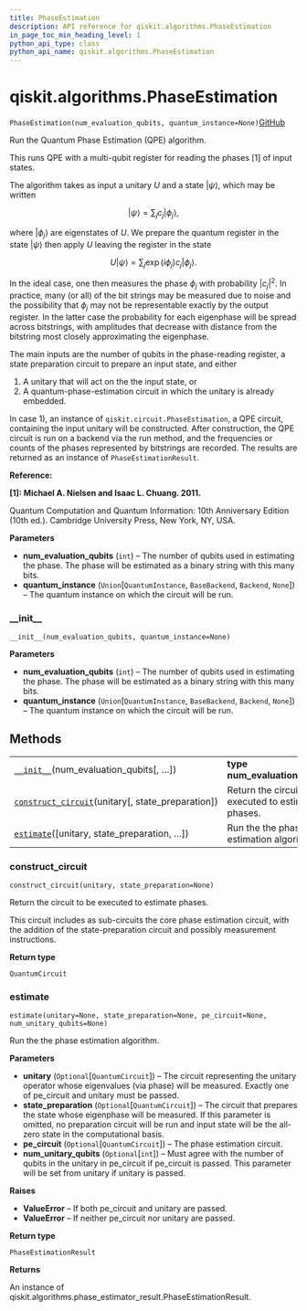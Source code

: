 ```yaml
---
title: PhaseEstimation
description: API reference for qiskit.algorithms.PhaseEstimation
in_page_toc_min_heading_level: 1
python_api_type: class
python_api_name: qiskit.algorithms.PhaseEstimation
---
```


# qiskit.algorithms.PhaseEstimation

<span id="qiskit.algorithms.PhaseEstimation" />

`PhaseEstimation(num_evaluation_qubits, quantum_instance=None)`[GitHub](https://github.com/qiskit/qiskit/tree/stable/0.17/qiskit/algorithms/phase_estimators/phase_estimation.py "view source code")

Run the Quantum Phase Estimation (QPE) algorithm.

This runs QPE with a multi-qubit register for reading the phases \[1] of input states.

The algorithm takes as input a unitary $U$ and a state $|\psi\rangle$, which may be written

$$
|\psi\rangle = \sum_j c_j |\phi_j\rangle,
$$

where $|\phi_j\rangle$ are eigenstates of $U$. We prepare the quantum register in the state $|\psi\rangle$ then apply $U$ leaving the register in the state

$$
U|\psi\rangle = \sum_j \exp(i \phi_j) c_j |\phi_j\rangle.
$$

In the ideal case, one then measures the phase $\phi_j$ with probability $|c_j|^2$. In practice, many (or all) of the bit strings may be measured due to noise and the possibility that $\phi_j$ may not be representable exactly by the output register. In the latter case the probability for each eigenphase will be spread across bitstrings, with amplitudes that decrease with distance from the bitstring most closely approximating the eigenphase.

The main inputs are the number of qubits in the phase-reading register, a state preparation circuit to prepare an input state, and either

1.  A unitary that will act on the the input state, or
2.  A quantum-phase-estimation circuit in which the unitary is already embedded.

In case 1), an instance of `qiskit.circuit.PhaseEstimation`, a QPE circuit, containing the input unitary will be constructed. After construction, the QPE circuit is run on a backend via the run method, and the frequencies or counts of the phases represented by bitstrings are recorded. The results are returned as an instance of `PhaseEstimationResult`.

**Reference:**

**\[1]: Michael A. Nielsen and Isaac L. Chuang. 2011.**

Quantum Computation and Quantum Information: 10th Anniversary Edition (10th ed.). Cambridge University Press, New York, NY, USA.

**Parameters**

*   **num\_evaluation\_qubits** (`int`) – The number of qubits used in estimating the phase. The phase will be estimated as a binary string with this many bits.
*   **quantum\_instance** (`Union`\[`QuantumInstance`, `BaseBackend`, `Backend`, `None`]) – The quantum instance on which the circuit will be run.

### \_\_init\_\_

<span id="qiskit.algorithms.PhaseEstimation.__init__" />

`__init__(num_evaluation_qubits, quantum_instance=None)`

**Parameters**

*   **num\_evaluation\_qubits** (`int`) – The number of qubits used in estimating the phase. The phase will be estimated as a binary string with this many bits.
*   **quantum\_instance** (`Union`\[`QuantumInstance`, `BaseBackend`, `Backend`, `None`]) – The quantum instance on which the circuit will be run.

## Methods

|                                                                                                                                                                   |                                                       |
| ----------------------------------------------------------------------------------------------------------------------------------------------------------------- | ----------------------------------------------------- |
| [`__init__`](#qiskit.algorithms.PhaseEstimation.__init__ "qiskit.algorithms.PhaseEstimation.__init__")(num\_evaluation\_qubits\[, …])                             | **type num\_evaluation\_qubits**`int`                 |
| [`construct_circuit`](#qiskit.algorithms.PhaseEstimation.construct_circuit "qiskit.algorithms.PhaseEstimation.construct_circuit")(unitary\[, state\_preparation]) | Return the circuit to be executed to estimate phases. |
| [`estimate`](#qiskit.algorithms.PhaseEstimation.estimate "qiskit.algorithms.PhaseEstimation.estimate")(\[unitary, state\_preparation, …])                         | Run the the phase estimation algorithm.               |

### construct\_circuit

<span id="qiskit.algorithms.PhaseEstimation.construct_circuit" />

`construct_circuit(unitary, state_preparation=None)`

Return the circuit to be executed to estimate phases.

This circuit includes as sub-circuits the core phase estimation circuit, with the addition of the state-preparation circuit and possibly measurement instructions.

**Return type**

`QuantumCircuit`

### estimate

<span id="qiskit.algorithms.PhaseEstimation.estimate" />

`estimate(unitary=None, state_preparation=None, pe_circuit=None, num_unitary_qubits=None)`

Run the the phase estimation algorithm.

**Parameters**

*   **unitary** (`Optional`\[`QuantumCircuit`]) – The circuit representing the unitary operator whose eigenvalues (via phase) will be measured. Exactly one of pe\_circuit and unitary must be passed.
*   **state\_preparation** (`Optional`\[`QuantumCircuit`]) – The circuit that prepares the state whose eigenphase will be measured. If this parameter is omitted, no preparation circuit will be run and input state will be the all-zero state in the computational basis.
*   **pe\_circuit** (`Optional`\[`QuantumCircuit`]) – The phase estimation circuit.
*   **num\_unitary\_qubits** (`Optional`\[`int`]) – Must agree with the number of qubits in the unitary in pe\_circuit if pe\_circuit is passed. This parameter will be set from unitary if unitary is passed.

**Raises**

*   **ValueError** – If both pe\_circuit and unitary are passed.
*   **ValueError** – If neither pe\_circuit nor unitary are passed.

**Return type**

`PhaseEstimationResult`

**Returns**

An instance of qiskit.algorithms.phase\_estimator\_result.PhaseEstimationResult.

